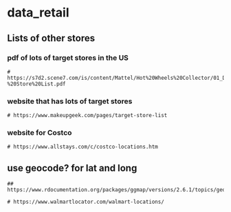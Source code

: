 # data_retail
   
## Lists of other stores
      
  ### pdf of lots of target stores in the US
      
    # https://s7d2.scene7.com/is/content/Mattel/Hot%20Wheels%20Collector/01_Downloads/Target%20Promo/Hot%20Wheels%2050th%20-%20Store%20List.pdf
      
  ### website that has lots of target stores
      
    # https://www.makeupgeek.com/pages/target-store-list
      
  ### website for Costco
      
    # https://www.allstays.com/c/costco-locations.htm
      
      
  ## use geocode? for lat and long
    ## https://www.rdocumentation.org/packages/ggmap/versions/2.6.1/topics/geocode
      
    # https://www.walmartlocator.com/walmart-locations/
